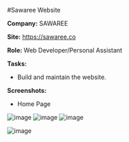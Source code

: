 #Sawaree Website

**Company:** SAWAREE

**Site:** https://sawaree.co

**Role:** Web Developer/Personal Assistant

**Tasks:** 
- Build and maintain the website.

**Screenshots:**

- Home Page

![image](https://github.com/cyberraf/Sawaree/assets/92124752/76e4c3ef-41b4-4e46-a843-e011357b9f84)
![image](https://github.com/cyberraf/Sawaree/assets/92124752/a1d053a6-b25a-4121-8e06-e744df19b10c)
![image](https://github.com/cyberraf/Sawaree/assets/92124752/b1f70df4-6faa-4811-b047-b6e01e87c4ec)


![image](https://github.com/cyberraf/Sawaree/assets/92124752/6572af8b-f8ef-45fa-af42-9d989f9b306e)





